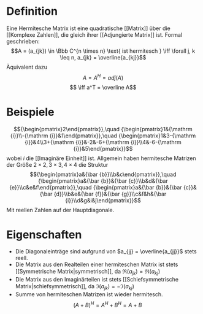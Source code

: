 # Definition
Eine Hermitesche Matrix ist eine quadratische [[Matrix]] über die [[Komplexe Zahlen]], die gleich ihrer [[Adjungierte Matrix]] ist. Formal geschrieben:
$$A = (a_{jk}) \in \Bbb C^{n \times n} \text{ ist hermitesch } \iff \forall j, k \leq n, a_{jk} = \overline{a_{kj}}$$
Äquivalent dazu
$$A = A^H = adj(A)$$
$$ \iff a^T = \overline A$$
# Beispiele
$${\begin{pmatrix}2\end{pmatrix}},\quad {\begin{pmatrix}1&{\mathrm {i}}\\-{\mathrm {i}}&1\end{pmatrix}},\quad {\begin{pmatrix}1&3-{\mathrm {i}}&4\\3+{\mathrm {i}}&-2&-6+{\mathrm {i}}\\4&-6-{\mathrm {i}}&5\end{pmatrix}}$$
wobei $i$ die [[Imaginäre Einheit]] ist.
Allgemein haben hermitesche Matrizen der Größe $2 \times 2, 3 \times 3, 4 \times 4$ die Struktur
$${\begin{pmatrix}a&{\bar {b}}\\b&c\end{pmatrix}},\quad {\begin{pmatrix}a&{\bar {b}}&{\bar {c}}\\b&d&{\bar {e}}\\c&e&f\end{pmatrix}},\quad {\begin{pmatrix}a&{\bar {b}}&{\bar {c}}&{\bar {d}}\\b&e&{\bar {f}}&{\bar {g}}\\c&f&h&{\bar {i}}\\d&g&i&j\end{pmatrix}}$$
Mit reellen Zahlen auf der Hauptdiagonale.
# Eigenschaften
- Die Diagonaleinträge sind aufgrund von $a_{jj} = \overline{a_{jj}}$ stets reell.
- Die Matrix aus den Realteilen einer hermiteschen Matrix ist stets [[Symmetrische Matrix|symmetrisch]], da $\Re(a_{jk}) = \Re(a_{kj})$
- Die Matrix aus den Imaginärteilen ist stets [[Schiefsymmetrische Matrix|schiefsymmetrisch]], da $\Im(a_{jk}) = -\Im(a_{kj})$
- Summe von hermiteschen Matrizen ist wieder hermitesch.$$(A+B)^{H}=A^{H}+B^{H}=A+B$$